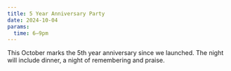 ```yaml
---
title: 5 Year Anniversary Party
date: 2024-10-04
params:
  time: 6–9pm
---
```


This October marks the 5th year anniversary since we launched. The night will include dinner, a night of remembering and praise.

<!--more-->
